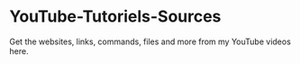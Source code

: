 # YouTube-Tutoriels-Sources
Get the websites, links, commands, files and more from my YouTube videos here.
